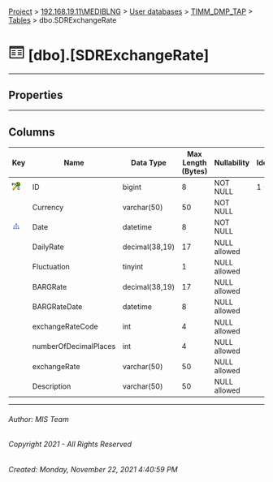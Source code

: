 #### 

[Project](../../../../index.md) > [192.168.19.11\\MEDIBLNG](../../../index.md) > [User databases](../../index.md) > [TIMM_DMP_TAP](../index.md) > [Tables](Tables.md) > dbo.SDRExchangeRate

# ![Tables](../../../../Images/Table32.png) [dbo].[SDRExchangeRate]

---

## <a name="#properties"></a>Properties



---

## <a name="#columns"></a>Columns

| Key | Name | Data Type | Max Length (Bytes) | Nullability | Identity |
|---|---|---|---|---|---|
| [![Cluster Primary Key PK_SDRExchangeRate: ID](../../../../Images/pkcluster.png)](#indexes) | ID | bigint | 8 | NOT NULL | 1 - 1 |
|  | Currency | varchar(50) | 50 | NOT NULL |  |
| [![Indexes IX_Date](../../../../Images/Index.png)](#indexes) | Date | datetime | 8 | NOT NULL |  |
|  | DailyRate | decimal(38,19) | 17 | NULL allowed |  |
|  | Fluctuation | tinyint | 1 | NULL allowed |  |
|  | BARGRate | decimal(38,19) | 17 | NULL allowed |  |
|  | BARGRateDate | datetime | 8 | NULL allowed |  |
|  | exchangeRateCode | int | 4 | NULL allowed |  |
|  | numberOfDecimalPlaces | int | 4 | NULL allowed |  |
|  | exchangeRate | varchar(50) | 50 | NULL allowed |  |
|  | Description | varchar(50) | 50 | NULL allowed |  |


---

###### Author:  MIS Team

###### Copyright 2021 - All Rights Reserved

###### Created: Monday, November 22, 2021 4:40:59 PM

